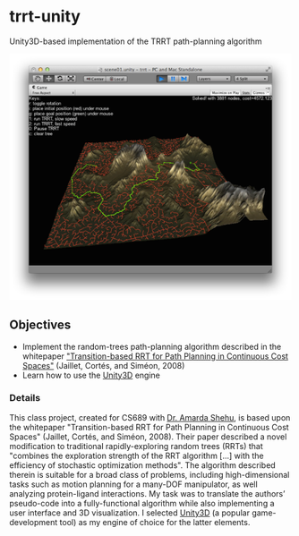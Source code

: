 # trrt-unity
Unity3D-based implementation of the TRRT path-planning algorithm

![Unity Screenshot](/images/image10.png)

## Objectives
- Implement the random-trees path-planning algorithm described in the whitepaper ["Transition-based RRT for Path Planning in Continuous Cost Spaces"](http://www.leonardjaillet.com/Publications_files/Iros08_Jaillet_TransitRRT.pdf) (Jaillet, Cortés, and Siméon, 2008)
- Learn how to use the [Unity3D](https://unity3d.com/) engine

### Details
This class project, created for CS689 with [Dr. Amarda Shehu](http://cs.gmu.edu/~ashehu/), is based upon the whitepaper "Transition-based RRT for Path Planning in Continuous Cost Spaces" (Jaillet, Cortés, and Siméon, 2008). Their paper described a novel modification to traditional rapidly-exploring random trees (RRTs) that "combines the exploration strength of the RRT algorithm [...] with the efficiency of stochastic optimization methods". The algorithm described therein is suitable for a broad class of problems, including high-dimensional tasks such as motion planning for a many-DOF manipulator, as well analyzing protein-ligand interactions. My task was to translate the authors’ pseudo-code into a fully-functional algorithm while also implementing a user interface and 3D visualization. I selected [Unity3D](https://unity3d.com/) (a popular game-development tool) as my engine of choice for the latter elements.
